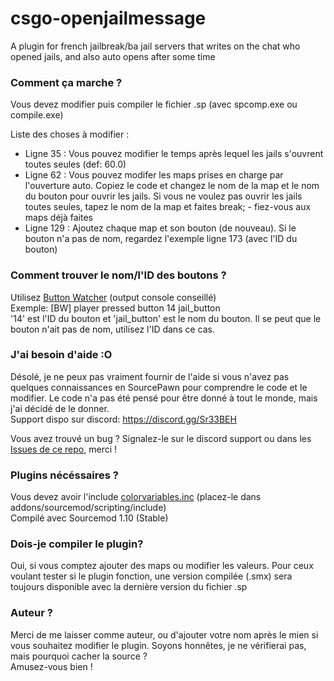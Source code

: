 # csgo-openjailmessage
A plugin for french jailbreak/ba jail servers that writes on the chat who opened jails, and also auto opens after some time

### Comment ça marche ?
Vous devez modifier puis compiler le fichier .sp (avec spcomp.exe ou compile.exe)

Liste des choses à modifier :
- Ligne 35 : Vous pouvez modifier le temps après lequel les jails s'ouvrent toutes seules (def: 60.0)
- Ligne 62 : Vous pouvez modifer les maps prises en charge par l'ouverture auto. Copiez le code et changez le nom de la map et le nom du bouton pour ouvrir les jails. Si vous ne voulez pas ouvrir les jails toutes seules, tapez le nom de la map et faites break; - fiez-vous aux maps déjà faites
- Ligne 129 : Ajoutez chaque map et son bouton (de nouveau). Si le bouton n'a pas de nom, regardez l'exemple ligne 173 (avec l'ID du bouton)

### Comment trouver le nom/l'ID des boutons ?
Utilisez [Button Watcher](https://forums.alliedmods.net/showthread.php?t=274741) (output console conseillé)\
Exemple: [BW] player pressed button 14 jail_button\
'14' est l'ID du bouton et 'jail_button' est le nom du bouton. Il se peut que le bouton n'ait pas de nom, utilisez l'ID dans ce cas.

### J'ai besoin d'aide :O
Désolé, je ne peux pas vraiment fournir de l'aide si vous n'avez pas quelques connaissances en SourcePawn pour comprendre le code et le modifier. Le code n'a pas été pensé pour être donné à tout le monde, mais j'ai décidé de le donner.\
Support dispo sur discord: https://discord.gg/Sr33BEH

Vous avez trouvé un bug ? Signalez-le sur le discord support ou dans les [Issues de ce repo](https://github.com/rlevet/csgo-openjailmessage/issues), merci !

### Plugins nécéssaires ?
Vous devez avoir l'include [colorvariables.inc](https://forums.alliedmods.net/showthread.php?t=267743) (placez-le dans addons/sourcemod/scripting/include)\
Compilé avec Sourcemod 1.10 (Stable)

### Dois-je compiler le plugin?
Oui, si vous comptez ajouter des maps ou modifier les valeurs. Pour ceux voulant tester si le plugin fonction, une version compilée (.smx) sera toujours disponible avec la dernière version du fichier .sp

### Auteur ?
Merci de me laisser comme auteur, ou d'ajouter votre nom après le mien si vous souhaitez modifier le plugin. Soyons honnêtes, je ne vérifierai pas, mais pourquoi cacher la source ?\
Amusez-vous bien !
